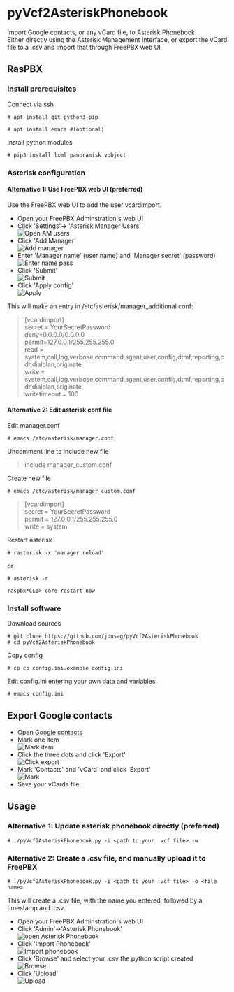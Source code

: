# pyVcf2AsteriskPhonebook

Import Google contacts, or any vCard file, to Asterisk Phonebook.  
Either directly using the Asterisk Management Interface, or export the vCard file to a .csv and import that through FreePBX web UI.  

## RasPBX

### Install prerequisites

Connect via ssh  

    # apt install git python3-pip  

    # apt install emacs #(optional)  

Install python modules  

    # pip3 install lxml panoramisk vobject  

### Asterisk configuration

#### Alternative 1: Use FreePBX web UI (preferred)

Use the FreePBX web UI to add the user vcardimport.  

* Open your FreePBX Adminstration's web UI  
* Click 'Settings'-> 'Asterisk Manager Users'  
![Open AM users](images/11.click_settings_and_select_asterisk_manager_users.jpg)
* Click 'Add Manager'  
  ![Add manager](images/12.click_add_manager.jpg)
* Enter 'Manager name' (user name) and 'Manager secret' (password)  
![Enter name pass](images/13.enter_user_name_and_secret_password.jpg)
* Click 'Submit'  
![Submit](images/14.click_submit.jpg)
* Click 'Apply config'  
![Apply](images/15.click_apply_config.jpg)

This will make an entry in /etc/asterisk/manager_additional.conf:  

>[vcardimport]  
>secret = YourSecretPassword  
>deny=0.0.0.0/0.0.0.0  
>permit=127.0.0.1/255.255.255.0  
>read = system,call,log,verbose,command,agent,user,config,dtmf,reporting,cdr,dialplan,originate  
>write = system,call,log,verbose,command,agent,user,config,dtmf,reporting,cdr,dialplan,originate  
>writetimeout = 100  

#### Alternative 2: Edit asterisk conf file

Edit manager.conf  

    # emacs /etc/asterisk/manager.conf

Uncomment line to include new file

>include manager_custom.conf

Create new file  

    # emacs /etc/asterisk/manager_custom.conf

>[vcardimport]  
> secret = YourSecretPassword  
> permit = 127.0.0.1/255.255.255.0  
> write = system  

Restart asterisk  

    # rasterisk -x 'manager reload'  

or  

    # asterisk -r

    raspbx*CLI> core restart now  

### Install software

Download sources  

    # git clone https://github.com/jonsag/pyVcf2AsteriskPhonebook  
    # cd pyVcf2AsteriskPhonebook  

Copy config  

    # cp cp config.ini.example config.ini  

Edit config.ini entering your own data and variables.  

    # emacs config.ini  

## Export Google contacts

* Open [Google contacts](http://contacts.google.com)  
* Mark one item  
![Mark item](images/01.mark_one_item.png)  
* Click the three dots and click 'Export'  
![Click export](images/02.click_three_dots_and_select_export.png)  
* Mark 'Contacts' and 'vCard' and click 'Export'  
![Mark](images/03.mark_contacts_and_vcard_and_click_export.png)  
* Save your vCards file  

## Usage

### Alternative 1: Update asterisk phonebook directly (preferred)

    # ./pyVcf2AsteriskPhonebook.py -i <path to your .vcf file> -w  

### Alternative 2: Create a .csv file, and manually upload it to FreePBX

    # ./pyVcf2AsteriskPhonebook.py -i <path to your .vcf file> -o <file name>  

This will create a .csv file, with the name you entered, followed by a timestamp and .csv.  

* Open your FreePBX Adminstration's web UI  
* Click 'Admin'->'Asterisk Phonebook'  
![open Asterisk Phonebook](images/21.click_admin_asterisk_phonebook.jpg)
* Click 'Import Phonebook'  
![Import phonebook](images/22.click_import_phonebook.jpg)
* Click 'Browse' and select your .csv the python script created  
![Browse](images/23.click_browse_and_select_your_csv_file.jpg)
* Click 'Upload'  
![Upload](images/24.click_upload.jpg)
